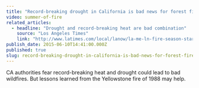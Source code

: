 ```yaml
---
title: "Record-breaking drought in California is bad news for forest fires"
video: summer-of-fire
related_articles:
  - headline: "Drought and record-breaking heat are bad combination"
    source: "Los Angeles Times"
    link: "http://www.latimes.com/local/lanow/la-me-ln-fire-season-starts-20150609-story.html"
publish_date: 2015-06-10T14:41:00.000Z
published: true
slug: record-breaking-drought-in-california-is-bad-news-for-forest-fires
---
```

CA authorities fear record-breaking heat and drought could lead to bad wildfires. But lessons learned from the Yellowstone fire of 1988 may help.

